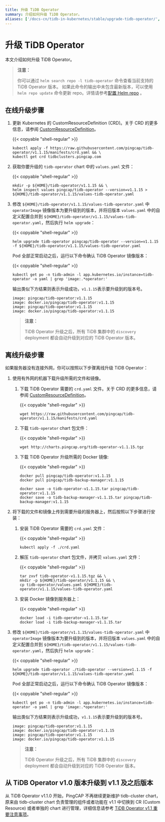 ```yaml
---
title: 升级 TiDB Operator
summary: 介绍如何升级 TiDB Operator。
aliases: ['/docs-cn/tidb-in-kubernetes/stable/upgrade-tidb-operator/','/docs-cn/tidb-in-kubernetes/v1.1/upgrade-tidb-operator/','/docs-cn/dev/how-to/upgrade/tidb-operator/','/docs-cn/stable/tidb-in-kubernetes/upgrade/tidb-operator/']
---
```


# 升级 TiDB Operator

本文介绍如何升级 TiDB Operator。

 > **注意：**
 >
 > 你可以通过 `helm search repo -l tidb-operator` 命令查看当前支持的 TiDB Operator 版本。
 > 如果此命令的输出中未包含最新版本，可以使用 `helm repo update` 命令更新 repo。详情请参考[配置 Helm repo](tidb-toolkit.md#配置-helm-repo) 。

## 在线升级步骤

1. 更新 Kubernetes 的 CustomResourceDefinition (CRD)。关于 CRD 的更多信息，请参阅 [CustomResourceDefinition](https://kubernetes.io/docs/tasks/access-kubernetes-api/custom-resources/custom-resource-definitions/)。

    {{< copyable "shell-regular" >}}

    ```shell
    kubectl apply -f https://raw.githubusercontent.com/pingcap/tidb-operator/v1.1.15/manifests/crd.yaml && \
    kubectl get crd tidbclusters.pingcap.com
    ```

2. 获取你要升级的 `tidb-operator` chart 中的 `values.yaml` 文件：

    {{< copyable "shell-regular" >}}

    ```shell
    mkdir -p ${HOME}/tidb-operator/v1.1.15 && \
    helm inspect values pingcap/tidb-operator --version=v1.1.15 > ${HOME}/tidb-operator/v1.1.15/values-tidb-operator.yaml
    ```

3. 修改 `${HOME}/tidb-operator/v1.1.15/values-tidb-operator.yaml` 中 `operatorImage` 镜像版本为要升级到的版本，并将旧版本 `values.yaml` 中的自定义配置合并到 `${HOME}/tidb-operator/v1.1.15/values-tidb-operator.yaml`，然后执行 `helm upgrade`：

    {{< copyable "shell-regular" >}}

    ```shell
    helm upgrade tidb-operator pingcap/tidb-operator --version=v1.1.15 -f ${HOME}/tidb-operator/v1.1.15/values-tidb-operator.yaml
    ```
    
    Pod 全部正常启动之后，运行以下命令确认 TiDB Operator 镜像版本：

    {{< copyable "shell-regular" >}}

    ```shell
    kubectl get po -n tidb-admin -l app.kubernetes.io/instance=tidb-operator -o yaml | grep 'image:.*operator:'
    ```

    输出类似下方结果则表示升级成功，`v1.1.15`表示要升级到的版本号。

    ```
    image: pingcap/tidb-operator:v1.1.15
    image: docker.io/pingcap/tidb-operator:v1.1.15
    image: pingcap/tidb-operator:v1.1.15
    image: docker.io/pingcap/tidb-operator:v1.1.15
    ```

    > **注意：**
    >
    > TiDB Operator 升级之后，所有 TiDB 集群中的 `discovery` deployment 都会自动升级到对应的 TiDB Operator 版本。

## 离线升级步骤

如果服务器没有连接外网，你可以按照以下步骤离线升级 TiDB Operator：

1. 使用有外网的机器下载升级所需的文件和镜像。

    1. 下载 TiDB Operator 需要的 `crd.yaml` 文件。关于 CRD 的更多信息，请参阅 [CustomResourceDefinition](https://kubernetes.io/docs/tasks/access-kubernetes-api/custom-resources/custom-resource-definitions/)。
   
        {{< copyable "shell-regular" >}}

        ```shell
        wget https://raw.githubusercontent.com/pingcap/tidb-operator/v1.1.15/manifests/crd.yaml
        ```

    2. 下载 `tidb-operator` chart 包文件：

        {{< copyable "shell-regular" >}}

        ```shell
        wget http://charts.pingcap.org/tidb-operator-v1.1.15.tgz
        ```
   
    3. 下载 TiDB Operator 升级所需的 Docker 镜像:

        {{< copyable "shell-regular" >}}

        ```shell
        docker pull pingcap/tidb-operator:v1.1.15
        docker pull pingcap/tidb-backup-manager:v1.1.15

        docker save -o tidb-operator-v1.1.15.tar pingcap/tidb-operator:v1.1.15
        docker save -o tidb-backup-manager-v1.1.15.tar pingcap/tidb-backup-manager:v1.1.15
        ```
   
2. 将下载的文件和镜像上传到需要升级的服务器上，然后按照以下步骤进行安装：

    1. 安装 TiDB Operator 需要的 `crd.yaml` 文件：

        {{< copyable "shell-regular" >}}

        ```shell
        kubectl apply -f ./crd.yaml
        ```

    2. 解压 `tidb-operator` chart 包文件，并拷贝 `values.yaml` 文件：

        {{< copyable "shell-regular" >}}

        ```shell
        tar zxvf tidb-operator-v1.1.15.tgz && \
        mkdir -p ${HOME}/tidb-operator/v1.1.15 && \
        cp tidb-operator/values.yaml ${HOME}/tidb-operator/v1.1.15/values-tidb-operator.yaml
        ```

    3. 安装 Docker 镜像到服务器上：

        {{< copyable "shell-regular" >}}

        ```shell
        docker load -i tidb-operator-v1.1.15.tar
        docker load -i tidb-backup-manager-v1.1.15.tar
        ```

3. 修改 `${HOME}/tidb-operator/v1.1.15/values-tidb-operator.yaml` 中 `operatorImage` 镜像版本为要升级到的版本，并将旧版本 `values.yaml` 中的自定义配置合并到 `${HOME}/tidb-operator/v1.1.15/values-tidb-operator.yaml`，然后执行 `helm upgrade`：

   {{< copyable "shell-regular" >}}

    ```shell
    helm upgrade tidb-operator ./tidb-operator --version=v1.1.15 -f ${HOME}/tidb-operator/v1.1.15/values-tidb-operator.yaml
    ```

   Pod 全部正常启动之后，运行以下命令确认 TiDB Operator 镜像版本：

   {{< copyable "shell-regular" >}}

    ```shell
    kubectl get po -n tidb-admin -l app.kubernetes.io/instance=tidb-operator -o yaml | grep 'image:.*operator:'
    ```

   输出类似下方结果则表示升级成功，`v1.1.15`表示要升级到的版本号。

    ```
    image: pingcap/tidb-operator:v1.1.15
    image: docker.io/pingcap/tidb-operator:v1.1.15
    image: pingcap/tidb-operator:v1.1.15
    image: docker.io/pingcap/tidb-operator:v1.1.15
    ```

   > **注意：**
   >
   > TiDB Operator 升级之后，所有 TiDB 集群中的 `discovery` deployment 都会自动升级到对应的 TiDB Operator 版本。

## 从 TiDB Operator v1.0 版本升级到 v1.1 及之后版本

从 TiDB Operator v1.1.0 开始，PingCAP 不再继续更新维护 tidb-cluster chart，原来由 tidb-cluster chart 负责管理的组件或者功能在 v1.1 中切换到 CR (Custom Resource) 或者单独的 chart 进行管理，详细信息请参考 [TiDB Operator v1.1 重要注意事项](notes-tidb-operator-v1.1.md)。
